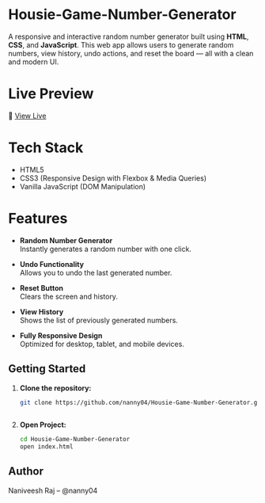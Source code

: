 # Housie-Game-Number-Generator

A responsive and interactive random number generator built using **HTML**, **CSS**, and **JavaScript**. This web app allows users to generate random numbers, view history, undo actions, and reset the board — all with a clean and modern UI.

# Live Preview
🔗 [View Live](https://nanny04.github.io/Housie-Game-Number-Generator/)

# Tech Stack

- HTML5
- CSS3 (Responsive Design with Flexbox & Media Queries)
- Vanilla JavaScript (DOM Manipulation)

# Features

- **Random Number Generator**  
  Instantly generates a random number with one click.

- **Undo Functionality**  
  Allows you to undo the last generated number.

- **Reset Button**  
  Clears the screen and history.

- **View History**  
  Shows the list of previously generated numbers.

- **Fully Responsive Design**  
  Optimized for desktop, tablet, and mobile devices.


## Getting Started
1. **Clone the repository:**
   ```bash
   git clone https://github.com/nanny04/Housie-Game-Number-Generator.git
 
2. **Open Project:**
   ```bash
   cd Housie-Game-Number-Generator
   open index.html

## Author
   Naniveesh Raj – @nanny04
